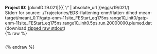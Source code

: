 **Project ID:** [plumID:19.021]({{ '/' | absolute_url }}eggs/19/021/)  
Stderr for source:  ./Trajectories/EDS-flattening-enm/flatten-dihed-mean-target/meant_0.11/gatp-enm-11site_FEStart_eq175ns.range10_init0/gatp-enm-11site_FEStart_eq175ns.range10_init0.5ps.run.20000000.plumed.dat   
(download [zipped raw stdout](gatp-enm-11site_FEStart_eq175ns.range10_init0.5ps.run.20000000.plumed.dat.plumed.stdout.txt.zip))  
{% raw %}
<pre>
</pre>
{% endraw %}
